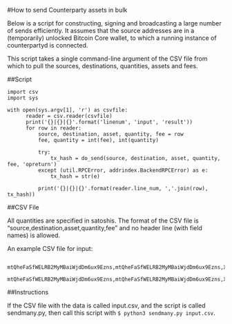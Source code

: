 #How to send Counterparty assets in bulk

Below is a script for constructing, signing and broadcasting a large
number of sends efficiently. It assumes that the source addresses are in
a (temporarily) unlocked Bitcoin Core wallet, to which a running
instance of counterpartyd is connected.

This script takes a single command-line argument of the CSV file from
which to pull the sources, destinations, quantities, assets and fees.

##Script

```
import csv
import sys

with open(sys.argv[1], 'r') as csvfile:
      reader = csv.reader(csvfile)
      print('{}|{}|{}'.format('linenum', 'input', 'result'))
      for row in reader:
          source, destination, asset, quantity, fee = row
          fee, quantity = int(fee), int(quantity)

          try:
              tx_hash = do_send(source, destination, asset, quantity, fee, 'opreturn')
          except (util.RPCError, addrindex.BackendRPCError) as e:
              tx_hash = str(e)

          print('{}|{}|{}'.format(reader.line_num, ','.join(row), tx_hash))
```

##CSV File

All quantities are specified in satoshis. The format of the CSV file is
“source,destination,asset,quantity,fee” and no header line (with field
names) is allowed.

An example CSV file for input:

       mtQheFaSfWELRB2MyMBaiWjdDm6ux9Ezns,mtQheFaSfWELRB2MyMBaiWjdDm6ux9Ezns,XCP,100000000,150
       mtQheFaSfWELRB2MyMBaiWjdDm6ux9Ezns,mtQheFaSfWELRB2MyMBaiWjdDm6ux9Ezns,XCP,200000000,100

##Instructions

If the CSV file with the data is called input.csv, and the script is
called sendmany.py, then call this script with
``$ python3 sendmany.py input.csv``.
